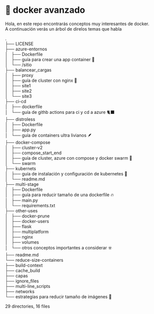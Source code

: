 # 🐋 docker avanzado  
Hola, en este repo encontrarás conceptos muy interesantes de docker.  
A continuación verás un árbol de direlos temas que habla 

.  
├── LICENSE  
├── azure-entornos  
│   ├── Dockerfile  
│   ├── guía para crear una app container 🌌  
│   └── /sitio  
├── balancear_cargas  
│   ├── proxy  
│   ├── guía de cluster con nginx 🐧  
│   ├── site1  
│   ├── site2  
│   └── site3  
├── ci-cd  
│   ├── dockerfile  
│   └── guía de githb actions para ci y cd a azure 🐈‍⬛  
├── distroless  
│   ├── Dockerfile  
│   ├── app.py  
│   └── guía de containers ultra livianos 🪶  
├── docker-compose  
│   ├── cluster-v2  
│   ├── compose_start_end  
│   ├── guía de cluster, azure con compose y docker swarm 🦑  
│   └── swarm  
├── kubernets  
│   ├── guía de instalación y configuración de kubernetes 🛞  
│   └── readme.md  
├── multi-stage  
│   ├── Dockerfile  
│   ├── guía para reducir tamaño de una dockerfile 🔥  
│   ├── main.py  
│   └── requirements.txt  
├── other-uses  
│   ├── docker-prune  
│   ├── docker-users  
│   ├── flask  
│   ├── multiplatform  
│   ├── nginx  
│   ├── volumes  
│   └── otros conceptos importantes a considerar ☣️  
├── readme.md  
└── reduce-size-containers  
    ├── build-context  
    ├── cache_build  
    ├── capas  
    ├── ignore_files  
    ├── multi-line_scripts  
    ├── networks  
    └── estrategias para reducir tamaño de imágenes 🐍  
  
29 directories, 16 files  